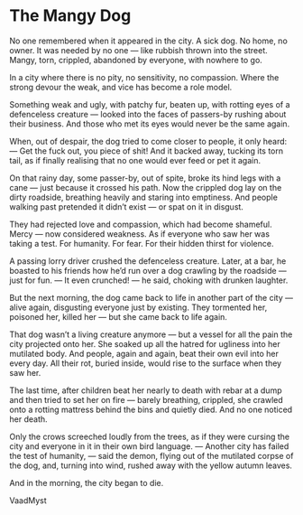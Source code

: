 # The Mangy Dog



No one remembered when it appeared in the city.
A sick dog. No home, no owner.
It was needed by no one — like rubbish thrown into the street.
Mangy, torn, crippled, abandoned by everyone, with nowhere to go.

In a city where there is no pity, no sensitivity, no compassion.
Where the strong devour the weak, and vice has become a role model.

Something weak and ugly, with patchy fur, beaten up, with rotting eyes of a defenceless creature — looked into the faces of passers-by rushing about their business.
And those who met its eyes would never be the same again.

When, out of despair, the dog tried to come closer to people, it only heard:
— Get the fuck out, you piece of shit!
And it backed away, tucking its torn tail, as if finally realising that no one would ever feed or pet it again.

On that rainy day, some passer-by, out of spite, broke its hind legs with a cane — just because it crossed his path.
Now the crippled dog lay on the dirty roadside, breathing heavily and staring into emptiness.
And people walking past pretended it didn’t exist — or spat on it in disgust.

They had rejected love and compassion, which had become shameful.
Mercy — now considered weakness.
As if everyone who saw her was taking a test.
For humanity. For fear. For their hidden thirst for violence.

A passing lorry driver crushed the defenceless creature.
Later, at a bar, he boasted to his friends how he’d run over a dog crawling by the roadside — just for fun.
— It even crunched! — he said, choking with drunken laughter.

But the next morning, the dog came back to life in another part of the city — alive again, disgusting everyone just by existing.
They tormented her, poisoned her, killed her — but she came back to life again.

That dog wasn’t a living creature anymore — but a vessel for all the pain the city projected onto her.
She soaked up all the hatred for ugliness into her mutilated body.
And people, again and again, beat their own evil into her every day.
All their rot, buried inside, would rise to the surface when they saw her.

The last time, after children beat her nearly to death with rebar at a dump and then tried to set her on fire — barely breathing, crippled, she crawled onto a rotting mattress behind the bins and quietly died.
And no one noticed her death.

Only the crows screeched loudly from the trees, as if they were cursing the city and everyone in it in their own bird language.
— Another city has failed the test of humanity, — said the demon, flying out of the mutilated corpse of the dog, and, turning into wind, rushed away with the yellow autumn leaves.

And in the morning, the city began to die.



VaadMyst
